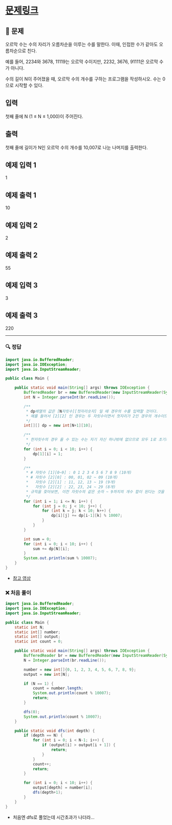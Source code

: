 # [문제링크](https://www.acmicpc.net/problem/11057)

## 📝 문제

오르막 수는 수의 자리가 오름차순을 이루는 수를 말한다. 이때, 인접한 수가 같아도 오름차순으로 친다.

예를 들어, 2234와 3678, 11119는 오르막 수이지만, 2232, 3676, 91111은 오르막 수가 아니다.

수의 길이 N이 주어졌을 때, 오르막 수의 개수를 구하는 프로그램을 작성하시오. 수는 0으로 시작할 수 있다.

## 입력

첫째 줄에 N (1 ≤ N ≤ 1,000)이 주어진다.

## 출력

첫째 줄에 길이가 N인 오르막 수의 개수를 10,007로 나눈 나머지를 출력한다.

## 예제 입력 1 

1

## 예제 출력 1 

10

## 예제 입력 2 

2

## 예제 출력 2 

55

## 예제 입력 3 

3

## 예제 출력 3 

220

---

### 🔍 정답

```java
import java.io.BufferedReader;
import java.io.IOException;
import java.io.InputStreamReader;

public class Main {

    public static void main(String[] args) throws IOException {
        BufferedReader br = new BufferedReader(new InputStreamReader(System.in));
        int N = Integer.parseInt(br.readLine());

        /**
         * dp배열의 값은 [N자릿수][첫자리숫자] 일 때 경우의 수를 입력할 것이다.
         * 예를 들어서 [2][2] 인 경우는 두 자릿수이면서 첫자리가 2인 경우의 개수이므로 22, 23, 24, 25, 26, 27, 28, 29 로 8이 된다.
         */
        int[][] dp = new int[N+1][10];

        /**
         * 한자릿수의 경우 올 수 있는 수는 자기 자신 하나밖에 없으므로 모두 1로 초기화를 해준다!
         */
        for (int i = 0; i < 10; i++) {
            dp[1][i] = 1;
        }

        /**
         * # 자릿수 [1][0~9] : 0 1 2 3 4 5 6 7 8 9 (10개)
         * # 자릿수 [2][0] : 00, 01, 02 ~ 09 (10개)
         *   자릿수 [2][1] : 11, 12, 13 ~ 19 (9개)
         *   자릿수 [2][2] : 22, 23, 24 ~ 29 (8개)
         * 규칙을 찾아보면, 이전 자릿수의 같은 숫자 ~ 9까지의 개수 합이 된다는 것을 알 수 있다! ([2][3]은 [1][3~9] 까지의 합)
         */
        for (int i = 1; i <= N; i++) {
            for (int j = 0; j < 10; j++) {
                for (int k = j; k < 10; k++) {
                    dp[i][j] += dp[i-1][k] % 10007;
                }
            }
        }

        int sum = 0;
        for (int i = 0; i < 10; i++) {
            sum += dp[N][i];
        }
        System.out.println(sum % 10007);
    }
}
```
- [참고 영상](https://www.youtube.com/watch?v=_0m7cGTWvKA)

### ❌ 처음 풀이

```java
import java.io.BufferedReader;
import java.io.IOException;
import java.io.InputStreamReader;

public class Main {
    static int N;
    static int[] number;
    static int[] output;
    static int count = 0;

    public static void main(String[] args) throws IOException {
        BufferedReader br = new BufferedReader(new InputStreamReader(System.in));
        N = Integer.parseInt(br.readLine());

        number = new int[]{0, 1, 2, 3, 4, 5, 6, 7, 8, 9};
        output = new int[N];

        if (N == 1) {
            count = number.length;
            System.out.println(count % 10007);
            return;
        }

        dfs(0);
        System.out.println(count % 10007);
    }

    public static void dfs(int depth) {
        if (depth == N) {
            for (int i = 0; i < N-1; i++) {
                if (output[i] > output[i + 1]) {
                    return;
                }
            }
            count++;
            return;
        }

        for (int i = 0; i < 10; i++) {
            output[depth] = number[i];
            dfs(depth+1);
        }
    }
}
```
- 처음엔 dfs로 풀었는데 시간초과가 나더라...